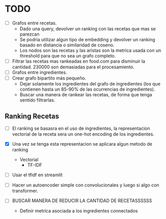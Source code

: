 # TODO

- [ ] Grafos entre recetas.
  - Dado una query, devolver un ranking con las recetas que mas se parezcan
  - Se podria utilizar algun tipo de embedding y devolver un ranking basado en distancia o similaridad de coseno.
  - Los nodos son las recetas y las aristas son la metrica usada con un threshold para que no sea un grafo completo.
- [ ] Filtrar las recetas mas rankeadas en food.com para disminuir la cantidad. 230000 son demasiadas para el procesamiento.
- [ ] Grafos entre ingredientes.
- [ ] Crear grafo bipartito más pequeño.
  - Dejar solamente los ingredientes del grafo de ingredientes (los que contienen hasta un 85-90% de las ocurrencias de ingredientes).
  - Buscar una manera de rankear las recetas, de forma que tenga sentido filtrarlas.

## Ranking Recetas

- [ ] El ranking se basasra en el uso de ingredientes, la representacion vectorial de la receta sera un one-hot encoding de los ingredientes.
- [x] Una vez se tenga esta representacion se aplicara algun metodo de ranking
  - Vectorial
    - TF-IDF

- [ ] Usar el tfidf en streamlit
- [ ] Hacer un autoencoder simple con convolucionales y luego si algo con transformer.
- [ ] BUSCAR MANERA DE REDUCIR LA CANTIDAD DE RECETASSSSSS
  - Definir metrica asociada a los ingredientes connectados
